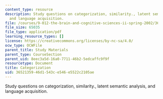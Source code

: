 ```yaml
---
content_type: resource
description: Study questions on categorization, similarity., latent semantic analysis,
  and language acquisition.
file: /courses/9-012-the-brain-and-cognitive-sciences-ii-spring-2002/3652135946d1543ce546e5522c2105ae_catagorization.pdf
file_size: 65035
file_type: application/pdf
learning_resource_types: []
license: https://creativecommons.org/licenses/by-nc-sa/4.0/
ocw_type: OCWFile
parent_title: Study Materials
parent_type: CourseSection
parent_uid: 8eec3a5d-16a0-7711-46b2-5edcaffc9f9f
resourcetype: Document
title: Categorization
uid: 36521359-46d1-543c-e546-e5522c2105ae
---
```

Study questions on categorization, similarity., latent semantic analysis, and language acquisition.